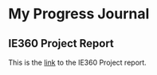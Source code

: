 # My Progress Journal
## IE360 Project Report
  This is the [link](IE360-Project-report.html) to the IE360 Project report.
